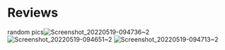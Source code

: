 # Reviews
random pics![Screenshot_20220519-094736~2](https://user-images.githubusercontent.com/101476757/173330923-68793432-fde7-49ef-90e1-413b775e875b.png)
![Screenshot_20220519-094651~2](https://user-images.githubusercontent.com/101476757/173330929-3fd0a54b-8367-47dc-8e5c-f5f17f14cd19.png)
![Screenshot_20220519-094713~2](https://user-images.githubusercontent.com/101476757/173330944-b4b6a461-ddf6-45de-b352-48e648ffb2fe.png)
